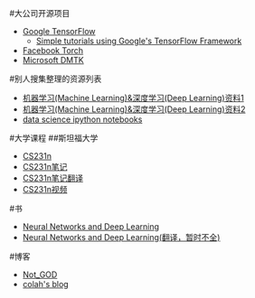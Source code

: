 #大公司开源项目

* [Google TensorFlow](https://www.tensorflow.org/)
  * [Simple tutorials using Google's TensorFlow Framework](https://github.com/nlintz/TensorFlow-Tutorials)
* [Facebook Torch](http://torch.ch/)
* [Microsoft DMTK](http://www.dmtk.io/)

#别人搜集整理的资源列表

* [机器学习(Machine Learning)&深度学习(Deep Learning)资料1](https://github.com/ty4z2008/Qix/blob/master/dl.md)
* [机器学习(Machine Learning)&深度学习(Deep Learning)资料2](https://github.com/ty4z2008/Qix/blob/master/dl2.md)
* [data science ipython notebooks](https://github.com/donnemartin/data-science-ipython-notebooks)

#大学课程
##斯坦福大学
* [CS231n](http://cs231n.stanford.edu/)
* [CS231n笔记](http://cs231n.github.io/)
* [CS231n笔记翻译](https://zhuanlan.zhihu.com/p/21930884?refer=intelligentunit)
* [CS231n视频](https://www.youtube.com/playlist?list=PLkt2uSq6rBVctENoVBg1TpCC7OQi31AlC)

#书

* [Neural Networks and Deep Learning](http://neuralnetworksanddeeplearning.com/)
* [Neural Networks and Deep Learning(翻译，暂时不全)](https://www.gitbook.com/book/tigerneil/neural-networks-and-deep-learning-zh/details)

#博客
* [Not_GOD](http://www.jianshu.com/users/696dc6c6f01c)
* [colah's blog](http://colah.github.io/)

